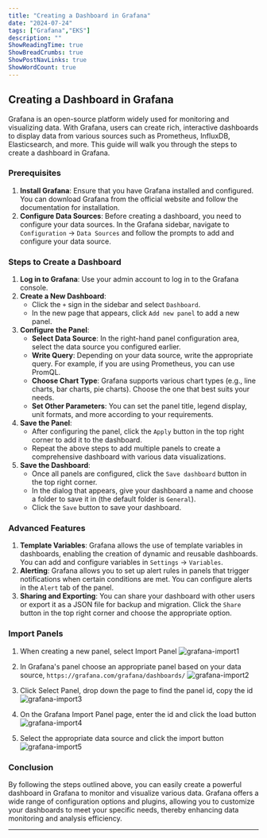 ```yaml
---
title: "Creating a Dashboard in Grafana"
date: "2024-07-24"
tags: ["Grafana","EKS"]
description: ""
ShowReadingTime: true
ShowBreadCrumbs: true
ShowPostNavLinks: true
ShowWordCount: true
---
```


## Creating a Dashboard in Grafana

Grafana is an open-source platform widely used for monitoring and visualizing data. With Grafana, users can create rich, interactive dashboards to display data from various sources such as Prometheus, InfluxDB, Elasticsearch, and more. This guide will walk you through the steps to create a dashboard in Grafana.

### Prerequisites

1. **Install Grafana**: Ensure that you have Grafana installed and configured. You can download Grafana from the official website and follow the documentation for installation.
2. **Configure Data Sources**: Before creating a dashboard, you need to configure your data sources. In the Grafana sidebar, navigate to `Configuration` -> `Data Sources` and follow the prompts to add and configure your data source.

### Steps to Create a Dashboard

1. **Log in to Grafana**: Use your admin account to log in to the Grafana console.
2. **Create a New Dashboard**:
   - Click the `+` sign in the sidebar and select `Dashboard`.
   - In the new page that appears, click `Add new panel` to add a new panel.
3. **Configure the Panel**:
   - **Select Data Source**: In the right-hand panel configuration area, select the data source you configured earlier.
   - **Write Query**: Depending on your data source, write the appropriate query. For example, if you are using Prometheus, you can use PromQL.
   - **Choose Chart Type**: Grafana supports various chart types (e.g., line charts, bar charts, pie charts). Choose the one that best suits your needs.
   - **Set Other Parameters**: You can set the panel title, legend display, unit formats, and more according to your requirements.
4. **Save the Panel**:
   - After configuring the panel, click the `Apply` button in the top right corner to add it to the dashboard.
   - Repeat the above steps to add multiple panels to create a comprehensive dashboard with various data visualizations.
5. **Save the Dashboard**:
   - Once all panels are configured, click the `Save dashboard` button in the top right corner.
   - In the dialog that appears, give your dashboard a name and choose a folder to save it in (the default folder is `General`).
   - Click the `Save` button to save your dashboard.

### Advanced Features

1. **Template Variables**: Grafana allows the use of template variables in dashboards, enabling the creation of dynamic and reusable dashboards. You can add and configure variables in `Settings` -> `Variables`.
2. **Alerting**: Grafana allows you to set up alert rules in panels that trigger notifications when certain conditions are met. You can configure alerts in the `Alert` tab of the panel.
3. **Sharing and Exporting**: You can share your dashboard with other users or export it as a JSON file for backup and migration. Click the `Share` button in the top right corner and choose the appropriate option.

### Import Panels

1. When creating a new panel, select Import Panel
   ![grafana-import1](https://cdn.jsdelivr.net/gh/GreateWay/GreateWay.github.io@master/static/img/grafana-import1.png)

2. In Grafana's panel choose an appropriate panel based on your data source, `https://grafana.com/grafana/dashboards/`
   ![grafana-import2](https://cdn.jsdelivr.net/gh/GreateWay/GreateWay.github.io@master/static/img/grafana-import2.png)

3. Click Select Panel, drop down the page to find the panel id, copy the id
   ![grafana-import3](https://cdn.jsdelivr.net/gh/GreateWay/GreateWay.github.io@master/static/img/grafana-import3.png)

4. On the Grafana Import Panel page, enter the id and click the load button
   ![grafana-import4](https://cdn.jsdelivr.net/gh/GreateWay/GreateWay.github.io@master/static/img/grafana-import4.png)

5. Select the appropriate data source and click the import button
   ![grafana-import5](https://cdn.jsdelivr.net/gh/GreateWay/GreateWay.github.io@master/static/img/grafana-import5.png)

### Conclusion

By following the steps outlined above, you can easily create a powerful dashboard in Grafana to monitor and visualize various data. Grafana offers a wide range of configuration options and plugins, allowing you to customize your dashboards to meet your specific needs, thereby enhancing data monitoring and analysis efficiency.

------

